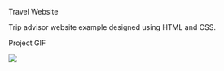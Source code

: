 Travel Website

Trip advisor website example designed using HTML and CSS.

Project GIF

<img src="/Seyahat Sitesi/images/Seyahat Rehberi — Mozilla Firefox 2023-09-17 16-15-49.gif"/>

